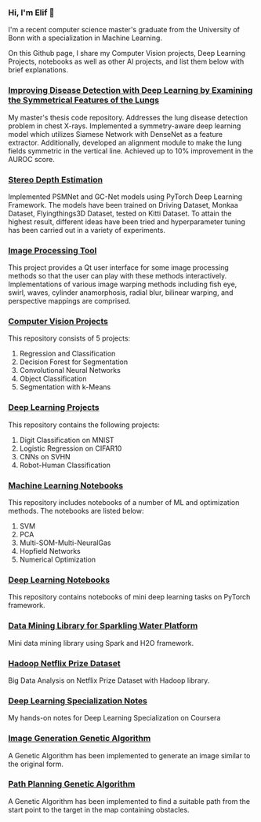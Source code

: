 ### Hi, I'm Elif 👋

I'm a recent computer science master's graduate from the University of Bonn with a specialization in Machine Learning. 

On this Github page, I share my Computer Vision projects, Deep Learning Projects, notebooks as well as other AI projects, and list them below with brief explanations.

### [Improving Disease Detection with Deep Learning by Examining the Symmetrical Features of the Lungs](https://github.com/elifcansuyildiz/ImprovingDiseaseDetectionBySymmetricFeatures)

My master's thesis code repository. Addresses the lung disease detection problem in chest X-rays. Implemented a symmetry-aware deep learning model which utilizes Siamese Network with DenseNet as a feature extractor. Additionally, developed an alignment module to make the lung fields symmetric in the vertical line. Achieved up to 10% improvement in the AUROC score.

### [Stereo Depth Estimation](https://github.com/elifcansuyildiz/StereoDepthEstimation)

Implemented PSMNet and GC-Net models using PyTorch Deep Learning Framework. The models have been trained on Driving Dataset, Monkaa Dataset, Flyingthings3D Dataset, tested on Kitti Dataset. To attain the highest result, different ideas have been tried and hyperparameter tuning has been carried out in a variety of experiments.

### [Image Processing Tool](https://github.com/elifcansuyildiz/ImageProcessingQtApplication)

This project provides a Qt user interface for some image processing methods so that the user can play with these methods interactively. Implementations of various image warping methods including fish eye, swirl, waves, cylinder anamorphosis, radial blur, bilinear warping, and perspective mappings are comprised. 

### [Computer Vision Projects](https://github.com/elifcansuyildiz/ComputerVisionProjects)

This repository consists of 5 projects:

1. Regression and Classification
2. Decision Forest for Segmentation
3. Convolutional Neural Networks
3. Object Classification
4. Segmentation with k-Means

### [Deep Learning Projects](https://github.com/elifcansuyildiz/DeepLearningProjects)

This repository contains the following projects:

1. Digit Classification on MNIST
2. Logistic Regression on CIFAR10
3. CNNs on SVHN
4. Robot-Human Classification

### [Machine Learning Notebooks](https://github.com/elifcansuyildiz/MachineLearningNotebooks)

This repository includes notebooks of a number of ML and optimization methods. The notebooks are listed below:

1. SVM
2. PCA
3. Multi-SOM-Multi-NeuralGas
4. Hopfield Networks
5. Numerical Optimization

### [Deep Learning Notebooks](https://github.com/elifcansuyildiz/DeepLearningNotebooks)

This repository contains notebooks of mini deep learning tasks on PyTorch framework. 

### [Data Mining Library for Sparkling Water Platform](https://github.com/elifcansuyildiz/DataMiningLibraryForSparklingWaterPlatform)

Mini data mining library using Spark and H2O framework.

### [Hadoop Netflix Prize Dataset](https://github.com/elifcansuyildiz/HadoopNetflixPrizeDataset)

Big Data Analysis on Netflix Prize Dataset with Hadoop library.

### [Deep Learning Specialization Notes](https://github.com/elifcansuyildiz/DeepLearningSpecializationNotes)

My hands-on notes for Deep Learning Specialization on Coursera

### [Image Generation Genetic Algorithm](https://github.com/elifcansuyildiz/ImageGenerationGeneticAlgorithm)

A Genetic Algorithm has been implemented to generate an image similar to the original form.

### [Path Planning Genetic Algorithm](https://github.com/elifcansuyildiz/PathPlanningGeneticAlgorithm)

A Genetic Algorithm has been implemented to find a suitable path from the start point to the target in the map containing obstacles.

